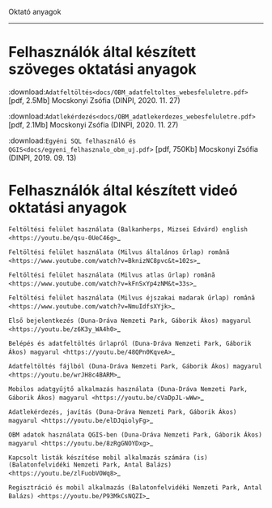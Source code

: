 
Oktató anyagok
**************

Felhasználók által készített szöveges oktatási anyagok
======================================================
:download:`Adatfeltöltés<docs/OBM_adatfeltoltes_webesfeluletre.pdf>` [pdf, 2.5Mb] Mocskonyi Zsófia (DINPI, 2020. 11. 27)

:download:`Adatlekérdezés<docs/OBM_adatlekerdezes_webesfeluletre.pdf>` [pdf, 2.1Mb] Mocskonyi Zsófia (DINPI, 2020. 11. 27)

:download:`Egyéni SQL felhasználó és QGIS<docs/egyeni_felhasznalo_obm_uj.pdf>` [pdf, 750Kb] Mocskonyi Zsófia (DINPI, 2019. 09. 13)



Felhasználók által készített videó oktatási anyagok
===================================================
`Feltöltési felület használata (Balkanherps, Mizsei Edvárd) english <https://youtu.be/qsu-0UeC46g>`_

`Feltöltési felület használata (Milvus általános űrlap) română <https://www.youtube.com/watch?v=BknizNC8pvc&t=102s>`_

`Feltöltési felület használata (Milvus atlas űrlap) română <https://www.youtube.com/watch?v=kFnSxYp4zNM&t=33s>`_

`Feltöltési felület használata (Milvus éjszakai madarak űrlap) română <https://www.youtube.com/watch?v=NmuIdfsXYjk>`_

`Első bejelentkezés (Duna-Dráva Nemzeti Park, Gáborik Ákos) magyarul <https://youtu.be/z6K3y_WA4h0>`_

`Belépés és adatfeltöltés űrlapról (Duna-Dráva Nemzeti Park, Gáborik Ákos) magyarul <https://youtu.be/48QPn0KqveA>`_

`Adatfeltöltés fájlból (Duna-Dráva Nemzeti Park, Gáborik Ákos) magyarul <https://youtu.be/wrJH8c4BARM>`_

`Mobilos adatgyűjtő alkalmazás használata (Duna-Dráva Nemzeti Park, Gáborik Ákos) magyarul <https://youtu.be/cVaDpJL-wWw>`_

`Adatlekérdezés, javítás (Duna-Dráva Nemzeti Park, Gáborik Ákos) magyarul <https://youtu.be/elDJqiolyFg>`_

`OBM adatok használata QGIS-ben (Duna-Dráva Nemzeti Park, Gáborik Ákos) magyarul <https://youtu.be/8zRgGNOYDxg>`_

`Kapcsolt listák készítése mobil alkalmazás számára (is) (Balatonfelvidéki Nemzeti Park, Antal Balázs) <https://youtu.be/zlFuobVOWq8>`_

`Regisztráció és mobil alkalmazás (Balatonfelvidéki Nemzeti Park, Antal Balázs) <https://youtu.be/P93MkCsNQZI>`_

